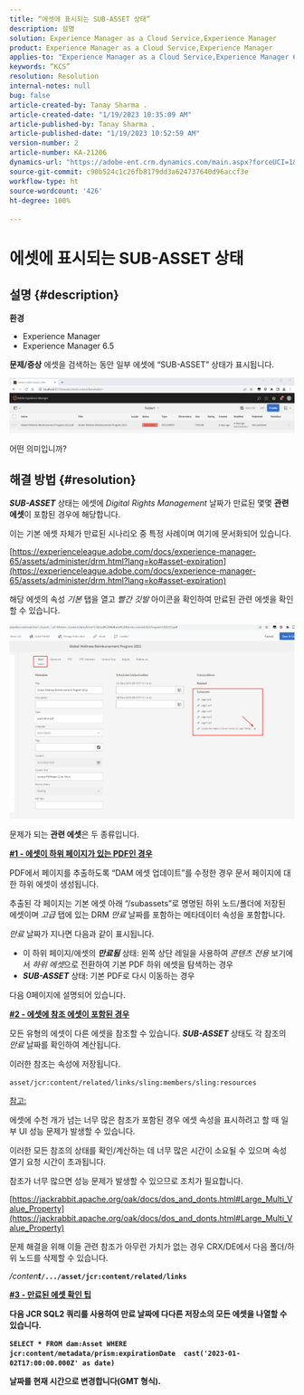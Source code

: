 ```yaml
---
title: “에셋에 표시되는 SUB-ASSET 상태”
description: 설명
solution: Experience Manager as a Cloud Service,Experience Manager
product: Experience Manager as a Cloud Service,Experience Manager
applies-to: "Experience Manager as a Cloud Service,Experience Manager 6.5,Experience Manager"
keywords: “KCS”
resolution: Resolution
internal-notes: null
bug: false
article-created-by: Tanay Sharma .
article-created-date: "1/19/2023 10:35:09 AM"
article-published-by: Tanay Sharma .
article-published-date: "1/19/2023 10:52:59 AM"
version-number: 2
article-number: KA-21206
dynamics-url: "https://adobe-ent.crm.dynamics.com/main.aspx?forceUCI=1&pagetype=entityrecord&etn=knowledgearticle&id=f3bef6ef-e497-ed11-aad1-6045bd006e5a"
source-git-commit: c90b524c1c26fb8179dd3a624737640d96accf3e
workflow-type: ht
source-wordcount: '426'
ht-degree: 100%

---
```


# 에셋에 표시되는 SUB-ASSET 상태

## 설명 {#description}

<b>환경</b>
- Experience Manager
- Experience Manager 6.5



<b>문제/증상</b>
에셋을 검색하는 동안 일부 에셋에 “SUB-ASSET” 상태가 표시됩니다.

![](assets/___f5bef6ef-e497-ed11-aad1-6045bd006e5a___.png)

어떤 의미입니까?


## 해결 방법 {#resolution}


<b>*SUB-ASSET</b>* 상태는 에셋에 *Digital Rights Management* 날짜가 만료된 몇몇 <b>관련 에셋</b>이 포함된 경우에 해당합니다.

이는 기본 에셋 자체가 만료된 시나리오 중 특정 사례이며 여기에 문서화되어 있습니다.

[https://experienceleague.adobe.com/docs/experience-manager-65/assets/administer/drm.html?lang=ko#asset-expiration](https://experienceleague.adobe.com/docs/experience-manager-65/assets/administer/drm.html?lang=ko#asset-expiration)

해당 에셋의 속성 *기본* 탭을 열고 *빨간 깃발* 아이콘을 확인하여 만료된 관련 에셋을 확인할 수 있습니다.

![](assets/6269940b-b98a-ed11-81ac-6045bd006ce9.png)



문제가 되는 <b>관련 에셋</b>은 두 종류입니다.

<u><b>#1 - 에셋이 하위 페이지가 있는 PDF인 경우</b></u>

PDF에서 페이지를 추출하도록 “DAM 에셋 업데이트”를 수정한 경우 문서 페이지에 대한 하위 에셋이 생성됩니다.

추출된 각 페이지는 기본 에셋 아래 “/subassets”로 명명된 하위 노드/폴더에 저장된 에셋이며 *고급* 탭에 있는 DRM *만료* 날짜를 포함하는 메타데이터 속성을 포함합니다.

*만료* 날짜가 지나면 다음과 같이 표시됩니다.

- 이 하위 페이지/에셋의 <b>*만료됨</b>* 상태: 왼쪽 상단 레일을 사용하여 *콘텐츠 전용* 보기에서 *하위 에셋*&#x200B;으로 전환하여 기본 PDF 하위 에셋을 탐색하는 경우
- <b>*SUB-ASSET</b>* 상태: 기본 PDF로 다시 이동하는 경우


다음 0페이지에 설명되어 있습니다.



<u><b>#2 - 에셋에 참조 에셋이 포함된 경우</b></u>

모든 유형의 에셋이 다른 에셋을 참조할 수 있습니다. <b>*SUB-ASSET</b>* 상태도 각 참조의 *만료* 날짜를 확인하여 계산됩니다.

이러한 참조는 속성에 저장됩니다.

`asset/jcr:content/related/links/sling:members/sling:resources`

<u>참고:</u>

에셋에 수천 개가 넘는 너무 많은 참조가 포함된 경우 에셋 속성을 표시하려고 할 때 일부 UI 성능 문제가 발생할 수 있습니다.

이러한 모든 참조의 상태를 확인/계산하는 데 너무 많은 시간이 소요될 수 있으며 속성 열기 요청 시간이 초과됩니다.

참조가 너무 많으면 성능 문제가 발생할 수 있으므로 조치가 필요합니다.

[https://jackrabbit.apache.org/oak/docs/dos_and_donts.html#Large_Multi_Value_Property](https://jackrabbit.apache.org/oak/docs/dos_and_donts.html#Large_Multi_Value_Property)

문제 해결을 위해 이들 관련 참조가 아무런 가치가 없는 경우 CRX/DE에서 다음 폴더/하위 노드를 삭제할 수 있습니다.

*/conten<b>t*`/.../asset/jcr:content/related/links`



<u><b>#3 - 만료된 에셋 확인 팁</b></u>

다음 JCR SQL2 쿼리를 사용하여 만료 날짜에 다다른 저장소의 모든 에셋을 나열할 수 있습니다.

`SELECT * FROM dam:Asset WHERE jcr:content/metadata/prism:expirationDate  cast('2023-01-02T17:00:00.000Z' as date)`



날짜를 현재 시간으로 변경합니다(GMT 형식).
